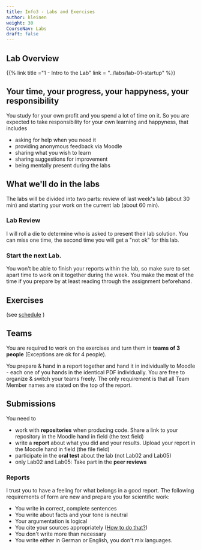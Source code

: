 ```yaml
---
title: Info3 - Labs and Exercises
author: kleinen
weight: 30
CourseNav: Labs
draft: false
---
```


## Lab Overview

{{% link title ="1 - Intro to the Lab" link = "../labs/lab-01-startup" %}} 

## Your time, your progress, your happyness, your responsibility
 You study for your own profit and you spend a lot of time on it. So you are expected to take responsibility for your own learning and happyness, that includes
* asking for help when you need it
* providing anonymous feedback via Moodle
* sharing what you wish to learn
* sharing suggestions for improvement
* being mentally present during the labs

## What we'll do in the labs

The labs will be divided into two parts: review of last week's lab (about 30 min) and starting your work on the current lab (about 60 min).

### Lab Review
I will roll a die to determine who is asked to present their lab solution. You can miss one time, the second time you will get a "not ok" for this lab.

### Start the next Lab.

You won't be able to finish your reports within the lab, so make sure to set apart time to work on it together during the week.
You make the most of the time if you prepare by at least reading through the assignment beforehand.

## Exercises

(see [schedule](../schedule) )

## Teams
You are required to work on the exercises and turn them in **teams of 3 people** (Exceptions are ok for 4 people). 

You prepare & hand in a report together and hand it in individually to Moodle - each one of you hands in the identical PDF individually.
You are free to organize & switch your teams freely. The only requirement is that all Team Member names are stated on the top of the report.

## Submissions
You need to
* work with **repositories** when producing code. Share a link to your repository in the Moodle hand in field (the text field)
* write a **report** about what you did and your results. Upload your report in the Moodle hand in field (the file field)
* participate in the **oral test** about the lab (not Lab02 and Lab05)
* only Lab02 and Lab05: Take part in the **peer reviews**


### Reports
I trust you to have a feeling for what belongs in a good report. The following requirements of form are new and prepare you for scientific work:
* You write in correct, complete sentences
* You write about facts and your tone is neutral
* Your argumentation is logical
* You cite your sources appropriately ([How to do that?](https://people.f3.htw-berlin.de/Professoren/Pruemper/pdf/RichtlinienHaus-undDiplomarbeiten.pdf))
* You don't write more than necessary
* You write either in German or English, you don't mix languages.



